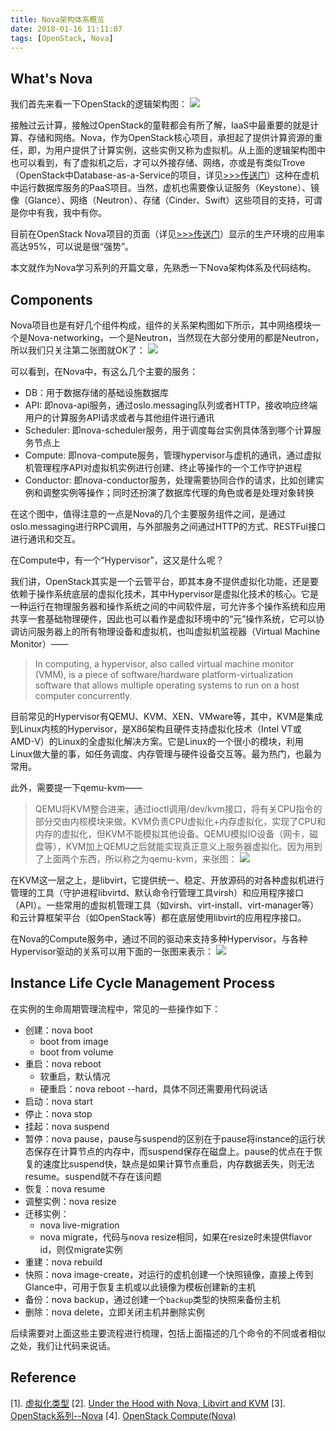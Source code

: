 ```yaml
---
title: Nova架构体系概览
date: 2018-01-16 11:11:07
tags: [OpenStack, Nova]
---
```


## What's Nova

我们首先来看一下OpenStack的逻辑架构图：<!--more-->
![](http://bop-to.top/osog_0001.png)

接触过云计算，接触过OpenStack的童鞋都会有所了解，IaaS中最重要的就是计算、存储和网络。Nova，作为OpenStack核心项目，承担起了提供计算资源的重任，即，为用户提供了计算实例，这些实例又称为虚拟机。从上面的逻辑架构图中也可以看到，有了虚拟机之后，才可以外接存储、网络，亦或是有类似Trove（OpenStack中Database-as-a-Service的项目，详见[>>>传送门](https://www.openstack.org/software/releases/ocata/components/trove)）这种在虚机中运行数据库服务的PaaS项目。当然，虚机也需要像认证服务（Keystone）、镜像（Glance）、网络（Neutron）、存储（Cinder、Swift）这些项目的支持，可谓是你中有我，我中有你。

目前在OpenStack Nova项目的页面（详见[>>>传送门](https://www.openstack.org/software/releases/ocata/components/nova)）显示的生产环境的应用率高达95%，可以说是很“强势”。

本文就作为Nova学习系列的开篇文章，先熟悉一下Nova架构体系及代码结构。

## Components 

Nova项目也是有好几个组件构成，组件的关系架构图如下所示，其中网络模块一个是Nova-networking，一个是Neutron，当然现在大部分使用的都是Neutron，所以我们只关注第二张图就OK了：
![](http://bop-to.top/architecture.svg)

可以看到，在Nova中，有这么几个主要的服务：

* DB：用于数据存储的基础设施数据库
* API: 即nova-api服务，通过oslo.messaging队列或者HTTP，接收响应终端用户的计算服务API请求或者与其他组件进行通讯
* Scheduler: 即nova-scheduler服务，用于调度每台实例具体落到哪个计算服务节点上
* Compute: 即nova-compute服务，管理hypervisor与虚机的通讯，通过虚拟机管理程序API对虚拟机实例进行创建、终止等操作的一个工作守护进程
* Conductor: 即nova-conductor服务，处理需要协同合作的请求，比如创建实例和调整实例等操作；同时还扮演了数据库代理的角色或者是处理对象转换

在这个图中，值得注意的一点是Nova的几个主要服务组件之间，是通过oslo.messaging进行RPC调用，与外部服务之间通过HTTP的方式、RESTFul接口进行通讯和交互。

在Compute中，有一个“Hypervisor”，这又是什么呢？

我们讲，OpenStack其实是一个云管平台，即其本身不提供虚拟化功能，还是要依赖于操作系统底层的虚拟化技术，其中Hypervisor是虚拟化技术的核心。它是一种运行在物理服务器和操作系统之间的中间软件层，可允许多个操作系统和应用共享一套基础物理硬件，因此也可以看作是虚拟环境中的“元”操作系统，它可以协调访问服务器上的所有物理设备和虚拟机，也叫虚拟机监视器（Virtual Machine Monitor）——
>In computing, a hypervisor, also called virtual machine monitor (VMM), is a piece of software/hardware platform-virtualization software that allows multiple operating systems to run on a host computer concurrently.

目前常见的Hypervisor有QEMU、KVM、XEN、VMware等，其中，KVM是集成到Linux内核的Hypervisor，是X86架构且硬件支持虚拟化技术（Intel VT或AMD-V）的Linux的全虚拟化解决方案。它是Linux的一个很小的模块，利用Linux做大量的事，如任务调度、内存管理与硬件设备交互等。最为热门，也最为常用。

此外，需要提一下qemu-kvm——
> QEMU将KVM整合进来，通过ioctl调用/dev/kvm接口，将有关CPU指令的部分交由内核模块来做。KVM负责CPU虚拟化+内存虚拟化，实现了CPU和内存的虚拟化，但KVM不能模拟其他设备。QEMU模拟IO设备（网卡，磁盘等），KVM加上QEMU之后就能实现真正意义上服务器虚拟化。因为用到了上面两个东西，所以称之为qemu-kvm，来张图：
> ![](http://bop-to.top/kvm_archi_base_oh9pnk.png)

在KVM这一层之上，是libvirt，它提供统一、稳定、开放源码的对各种虚拟机进行管理的工具（守护进程libvirtd、默认命令行管理工具virsh）和应用程序接口（API）。一些常用的虚拟机管理工具（如virsh、virt-install、virt-manager等）和云计算框架平台（如OpenStack等）都在底层使用libvirt的应用程序接口。

在Nova的Compute服务中，通过不同的驱动来支持多种Hypervisor，与各种Hypervisor驱动的关系可以用下面的一张图来表示：
![](http://bop-to.top/nova-compute-drivers.jpg)

## Instance Life Cycle Management Process

在实例的生命周期管理流程中，常见的一些操作如下：

* 创建：nova boot
	* boot from image
	* boot from volume
* 重启：nova reboot
	* 软重启，默认情况
	* 硬重启：nova reboot --hard，具体不同还需要用代码说话
* 启动：nova start
* 停止：nova stop
* 挂起：nova suspend
* 暂停：nova pause，pause与suspend的区别在于pause将instance的运行状态保存在计算节点的内存中，而suspend保存在磁盘上。pause的优点在于恢复的速度比suspend快，缺点是如果计算节点重启，内存数据丢失，则无法resume。suspend就不存在该问题
* 恢复：nova resume
* 调整实例：nova resize
* 迁移实例：
	* nova live-migration
	* nova migrate，代码与nova resize相同，如果在resize时未提供flavor id，则仅migrate实例
* 重建：nova rebuild
* 快照：nova image-create，对运行的虚机创建一个快照镜像，直接上传到Glance中，可用于恢复主机或以此镜像为模板创建新的主机
* 备份：nova backup，通过创建一个`backup`类型的快照来备份主机
* 删除：nova delete，立即关闭主机并删除实例

后续需要对上面这些主要流程进行梳理，包括上面描述的几个命令的不同或者相似之处，我们让代码来说话。

## Reference

[1]. [虚拟化类型](https://huangwei.me/wiki/tech_cloud_kvm_qemu_libvirt_openstack.html)
[2]. [Under the Hood with Nova, Libvirt and KVM](https://www.openstack.org/assets/presentation-media/OSSummitAtlanta2014-NovaLibvirtKVM2.pdf)
[3]. [OpenStack系列--Nova](https://zhangchenchen.github.io/2016/08/22/openstack-nova/)
[4]. [OpenStack Compute(Nova)](https://docs.openstack.org/nova/latest/)




